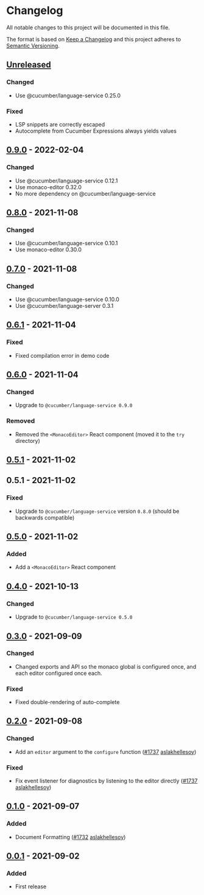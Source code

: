 # Changelog

All notable changes to this project will be documented in this file.

The format is based on [Keep a Changelog](http://keepachangelog.com/)
and this project adheres to [Semantic Versioning](http://semver.org/).

## [Unreleased]

### Changed
- Use @cucumber/language-service 0.25.0

### Fixed
- LSP snippets are correctly escaped
- Autocomplete from Cucumber Expressions always yields values

## [0.9.0] - 2022-02-04
### Changed
- Use @cucumber/language-service 0.12.1
- Use monaco-editor 0.32.0
- No more dependency on @cucumber/language-service

## [0.8.0] - 2021-11-08
### Changed
- Use @cucumber/language-service 0.10.1
- Use monaco-editor 0.30.0

## [0.7.0] - 2021-11-08
### Changed
- Use @cucumber/language-service 0.10.0
- Use @cucumber/language-server 0.3.1

## [0.6.1] - 2021-11-04
### Fixed
- Fixed compilation error in demo code

## [0.6.0] - 2021-11-04
### Changed
- Upgrade to `@cucumber/language-service 0.9.0`

### Removed
- Removed the `<MonacoEditor>` React component (moved it to the `try` directory)

## [0.5.1] - 2021-11-02

## 0.5.1 - 2021-11-02
### Fixed
- Upgrade to `@cucumber/language-service` version `0.8.0` (should be backwards compatible)

## [0.5.0] - 2021-11-02
### Added
- Add a `<MonacoEditor>` React component

## [0.4.0] - 2021-10-13
### Changed
- Upgrade to `@cucumber/language-service 0.5.0`

## [0.3.0] - 2021-09-09
### Changed
- Changed exports and API so the monaco global is configured once, and each editor configured once each.

### Fixed
- Fixed double-rendering of auto-complete

## [0.2.0] - 2021-09-08
### Changed
- Add an `editor` argument to the `configure` function
([#1737](https://github.com/cucumber/common/pull/1737)
[aslakhellesoy](https://github.com/aslakhellesoy))

### Fixed
- Fix event listener for diagnostics by listening to the editor directly
([#1737](https://github.com/cucumber/common/pull/1737)
[aslakhellesoy](https://github.com/aslakhellesoy))

## [0.1.0] - 2021-09-07
### Added
- Document Formatting
([#1732](https://github.com/cucumber/common/pull/1732)
[aslakhellesoy](https://github.com/aslakhellesoy))

## [0.0.1] - 2021-09-02
### Added
- First release

[Unreleased]: https://github.com/cucumber/monaco/compare/v0.9.0...HEAD
[0.9.0]: https://github.com/cucumber/monaco/compare/v0.8.0...v0.9.0
[0.8.0]: https://github.com/cucumber/monaco/compare/v0.7.0...v0.8.0
[0.7.0]: https://github.com/cucumber/monaco/compare/v0.6.1...v0.7.0
[0.6.1]: https://github.com/cucumber/monaco/compare/v0.6.0...v0.6.1
[0.6.0]: https://github.com/cucumber/monaco/compare/v0.5.1...v0.6.0
[0.5.1]: https://github.com/cucumber/monaco/compare/v0.5.0...v0.5.1
[0.5.0]: https://github.com/cucumber/monaco/compare/v0.4.0...v0.5.0
[0.4.0]: https://github.com/cucumber/monaco/compare/v0.3.0...v0.4.0
[0.3.0]: https://github.com/cucumber/monaco/compare/v0.2.0...v0.3.0
[0.2.0]: https://github.com/cucumber/monaco/compare/v0.1.0...v0.2.0
[0.1.0]: https://github.com/cucumber/monaco/compare/v0.0.1...v0.1.0
[0.0.1]: https://github.com/cucumber/monaco/tree/v0.0.1
